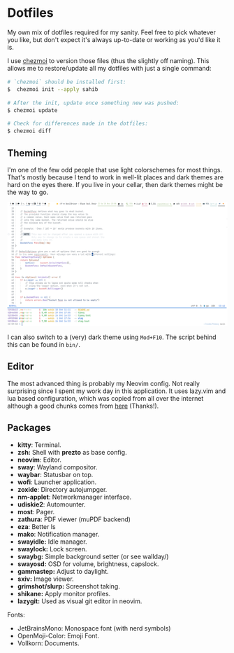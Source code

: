 Dotfiles
========

My own mix of dotfiles required for my sanity. Feel free to pick whatever you like, but don't expect it's always up-to-date or working as you'd like it is.

I use [chezmoi](https://www.chezmoi.io) to version those files (thus the slightly off naming). This allows me to restore/update all my dotfiles with just a single command:

```bash
# `chezmoi` should be installed first:
$  chezmoi init --apply sahib
```

```bash
# After the init, update once something new was pushed:
$ chezmoi update
```

```bash
# Check for differences made in the dotfiles:
$ chezmoi diff
```

Theming
-------

I'm one of the few odd people that use light colorschemes for most things. That's mostly because I tend to work in well-lit places and dark themes are hard on the eyes there. If you live in your cellar, then dark themes might be the way to go.

![light theme](./screenshot.png)

I can also switch to a (very) dark theme using `Mod+F10`. The script behind this can be found in `bin/`.

Editor
------

The most advanced thing is probably my Neovim config. Not really surprising since I spent my work day in this application. It uses lazy.vim and lua based configuration, which was copied from all over the internet although a good chunks comes from [here](optimizacija/neovim-config) (Thanks!).

Packages
--------

* **kitty**: Terminal.
* **zsh:** Shell with **prezto** as base config.
* **neovim**: Editor.
* **sway**: Wayland compositor.
* **waybar**: Statusbar on top.
* **wofi**: Launcher application.
* **zoxide**: Directory autojumpger.
* **nm-applet**: Networkmanager interface.
* **udiskie2**: Automounter.
* **most**: Pager.
* **zathura**: PDF viewer (muPDF backend)
* **eza**: Better ls
* **mako**: Notification manager.
* **swayidle:** Idle manager.
* **swaylock:** Lock screen.
* **swaybg:** Simple background setter (or see wallday/)
* **swayosd:** OSD for volume, brightness, capslock.
* **gammastep:** Adjust to daylight.
* **sxiv:** Image viewer.
* **grimshot/slurp:** Screenshot taking.
* **shikane:** Apply monitor profiles.
* **lazygit:** Used as visual git editor in neovim.

Fonts:

* JetBrainsMono: Monospace font (with nerd symbols)
* OpenMoji-Color: Emoji Font.
* Vollkorn: Documents.
